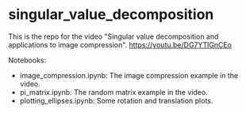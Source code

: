 # singular_value_decomposition

This is the repo for the video "Singular value decomposition and applications to image compression".
https://youtu.be/DG7YTlGnCEo

Notebooks:

- image_compression.ipynb: The image compression example in the video.
- pi_matrix.ipynb: The random matrix example in the video.
- plotting_ellipses.ipynb: Some rotation and translation plots.
